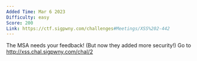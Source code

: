 ```yaml
---
Added Time: Mar 6 2023
Difficulty: easy
Score: 200
Link: https://ctf.sigpwny.com/challenges#Meetings/XSS%202-442 
---
```

The MSA needs your feedback! (But now they added more security!) Go to http://xss.chal.sigpwny.com/chal/2
